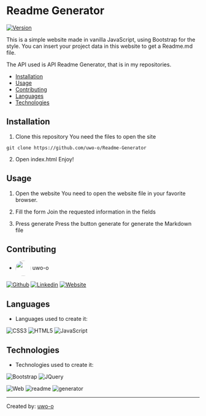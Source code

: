 # Readme Generator
[![Version](https://img.shields.io/badge/version-1.1.a3-brightgreen.svg)]()

This is a simple website made in vanilla JavaScript, using Bootstrap for the style. You can insert your project data in this website to get a Readme.md file.

The API used is API Readme Generator, that is in my repositories.

* [Installation](#installation)
* [Usage](#usage)
* [Contributing](#contributing)
* [Languages](#languages)
* [Technologies](#technologies)

## Installation

1. Clone this repository
You need the files to open the site

``git clone https://github.com/uwo-o/Readme-Generator``

2. Open index.html
Enjoy!

## Usage

1. Open the website
You need to open the website file in your favorite browser.


2. Fill the form
Join the requested information in the fields


3. Press generate
Press the button generate for generate the Markdown file




## Contributing

* <img align="center" src="https://github.com/uwo-o.png" width="40px" style="border-radius:50%"></img> uwo-o

[![Github](https://img.shields.io/badge/Github-ffffff?style=for-the-badge&logo=Github&logoColor=black)](https://github.com/uwo-o) [![Linkedin](https://img.shields.io/badge/Linkedin-ffffff?style=for-the-badge&logo=Linkedin&logoColor=black)](https://www.linkedin.com/in/uwo-o/) [![Website](https://img.shields.io/badge/Website-ffffff?style=for-the-badge&logo=Website&logoColor=black)](http://uwo.pythonanywhere.com/) 


## Languages

* Languages used to create it: 

![CSS3](https://img.shields.io/badge/CSS3-ffffff?style=for-the-badge&logo=CSS3&logoColor=black) ![HTML5](https://img.shields.io/badge/HTML5-ffffff?style=for-the-badge&logo=HTML5&logoColor=black) ![JavaScript](https://img.shields.io/badge/JavaScript-ffffff?style=for-the-badge&logo=JavaScript&logoColor=black)

## Technologies

* Technologies used to create it: 

![Bootstrap](https://img.shields.io/badge/Bootstrap-ffffff?style=for-the-badge&logo=Bootstrap&logoColor=black) ![JQuery](https://img.shields.io/badge/Jquery-ffffff?style=for-the-badge&logo=Jquery&logoColor=black) 

![Web](https://img.shields.io/badge/Web-ffffff?style=for-the-badge&logo=Web&logoColor=black) ![readme](https://img.shields.io/badge/readme-ffffff?style=for-the-badge&logo=readme&logoColor=black) ![generator](https://img.shields.io/badge/generator-ffffff?style=for-the-badge&logo=generator&logoColor=black) 

---
Created by: [uwo-o](https://github.com/uwo-o)
